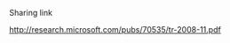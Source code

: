 <span style="color:#000ff;">Sharing link</span>

<span style="color:#000ff;">http://research.microsoft.com/pubs/70535/tr-2008-11.pdf</span>